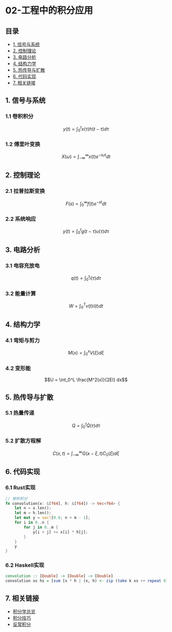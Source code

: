 # 02-工程中的积分应用

## 目录

- [1. 信号与系统](#1-信号与系统)
- [2. 控制理论](#2-控制理论)
- [3. 电路分析](#3-电路分析)
- [4. 结构力学](#4-结构力学)
- [5. 热传导与扩散](#5-热传导与扩散)
- [6. 代码实现](#6-代码实现)
- [7. 相关链接](#7-相关链接)

## 1. 信号与系统

### 1.1 卷积积分

$$y(t) = \int_{0}^{t} x(\tau) h(t-\tau) d\tau$$

### 1.2 傅里叶变换

$$X(\omega) = \int_{-\infty}^{\infty} x(t) e^{-i\omega t} dt$$

## 2. 控制理论

### 2.1 拉普拉斯变换

$$F(s) = \int_0^{\infty} f(t) e^{-st} dt$$

### 2.2 系统响应

$$y(t) = \int_0^t g(t-\tau) u(\tau) d\tau$$

## 3. 电路分析

### 3.1 电容充放电

$$q(t) = \int_0^t i(\tau) d\tau$$

### 3.2 能量计算

$$W = \int_0^T v(t) i(t) dt$$

## 4. 结构力学

### 4.1 弯矩与剪力

$$M(x) = \int_0^x V(\xi) d\xi$$

### 4.2 变形能

$$U = \int_0^L \frac{M^2(x)}{2EI} dx$$

## 5. 热传导与扩散

### 5.1 热量传递

$$Q = \int_0^t \dot{Q}(\tau) d\tau$$

### 5.2 扩散方程解

$$C(x, t) = \int_{-\infty}^{\infty} G(x-\xi, t) C_0(\xi) d\xi$$

## 6. 代码实现

### 6.1 Rust实现

```rust
// 卷积积分
fn convolution(x: &[f64], h: &[f64]) -> Vec<f64> {
    let n = x.len();
    let m = h.len();
    let mut y = vec![0.0; n + m - 1];
    for i in 0..n {
        for j in 0..m {
            y[i + j] += x[i] * h[j];
        }
    }
    y
}
```

### 6.2 Haskell实现

```haskell
convolution :: [Double] -> [Double] -> [Double]
convolution xs hs = [sum [x * h | (x, h) <- zip (take k xs ++ repeat 0) (reverse (take k hs ++ repeat 0))] | k <- [1..length xs + length hs - 1]]
```

## 7. 相关链接

- [积分学总览](../00-积分学总览.md)
- [积分技巧](../03-积分技巧/00-积分技巧总览.md)
- [反常积分](../04-反常积分/00-反常积分总览.md)
